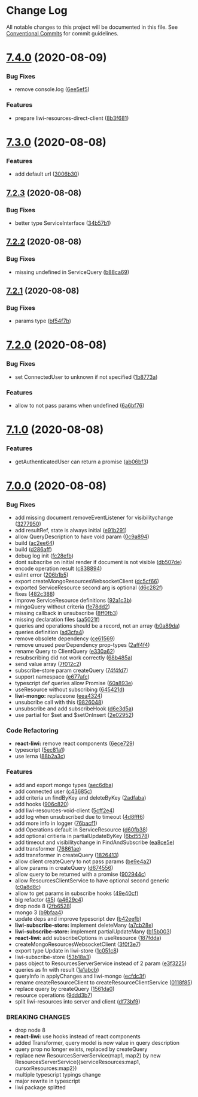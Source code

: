 # Change Log

All notable changes to this project will be documented in this file.
See [Conventional Commits](https://conventionalcommits.org) for commit guidelines.

# [7.4.0](https://github.com/liwijs/liwi/compare/v7.3.0...v7.4.0) (2020-08-09)


### Bug Fixes

* remove console.log ([6ee5ef5](https://github.com/liwijs/liwi/commit/6ee5ef5))


### Features

* prepare liwi-resources-direct-client ([8b3f681](https://github.com/liwijs/liwi/commit/8b3f681))





# [7.3.0](https://github.com/liwijs/liwi/compare/v7.2.3...v7.3.0) (2020-08-08)


### Features

* add default url ([3006b30](https://github.com/liwijs/liwi/commit/3006b30))





## [7.2.3](https://github.com/liwijs/liwi/compare/v7.2.2...v7.2.3) (2020-08-08)


### Bug Fixes

* better type ServiceInterface ([34b57b1](https://github.com/liwijs/liwi/commit/34b57b1))





## [7.2.2](https://github.com/liwijs/liwi/compare/v7.2.1...v7.2.2) (2020-08-08)


### Bug Fixes

* missing undefined in ServiceQuery ([b88ca69](https://github.com/liwijs/liwi/commit/b88ca69))





## [7.2.1](https://github.com/liwijs/liwi/compare/v7.2.0...v7.2.1) (2020-08-08)


### Bug Fixes

* params type ([bf54f7b](https://github.com/liwijs/liwi/commit/bf54f7b))





# [7.2.0](https://github.com/liwijs/liwi/compare/v7.1.0...v7.2.0) (2020-08-08)


### Bug Fixes

* set ConnectedUser to unknown if not specified ([1b8773a](https://github.com/liwijs/liwi/commit/1b8773a))


### Features

* allow to not pass params when undefined ([6a6bf76](https://github.com/liwijs/liwi/commit/6a6bf76))





# [7.1.0](https://github.com/liwijs/liwi/compare/v7.0.0...v7.1.0) (2020-08-08)


### Features

* getAuthenticatedUser can return a promise ([ab06bf3](https://github.com/liwijs/liwi/commit/ab06bf3))





# [7.0.0](https://github.com/liwijs/liwi/compare/v0.18.8...v7.0.0) (2020-08-08)


### Bug Fixes

* add missing document.removeEventListener for visibilitychange ([3277950](https://github.com/liwijs/liwi/commit/3277950))
* add resultRef, state is always initial ([e91b291](https://github.com/liwijs/liwi/commit/e91b291))
* allow QueryDescription to have void param ([0c9a894](https://github.com/liwijs/liwi/commit/0c9a894))
* build ([ac2ee64](https://github.com/liwijs/liwi/commit/ac2ee64))
* build ([d286aff](https://github.com/liwijs/liwi/commit/d286aff))
* debug log init ([fc28efb](https://github.com/liwijs/liwi/commit/fc28efb))
* dont subscribe on initial render if document is not visible ([db507de](https://github.com/liwijs/liwi/commit/db507de))
* encode operation result ([c838894](https://github.com/liwijs/liwi/commit/c838894))
* eslint error ([206b1b5](https://github.com/liwijs/liwi/commit/206b1b5))
* export createMongoResourcesWebsocketClient ([dc5cf66](https://github.com/liwijs/liwi/commit/dc5cf66))
* exported ServiceResource second arg is optional ([d6c282f](https://github.com/liwijs/liwi/commit/d6c282f))
* fixes ([482c388](https://github.com/liwijs/liwi/commit/482c388))
* improve ServiceResource definitions ([92a1c3b](https://github.com/liwijs/liwi/commit/92a1c3b))
* mingoQuery without criteria ([fe78dd2](https://github.com/liwijs/liwi/commit/fe78dd2))
* missing callback in unsubscribe ([8ff0fb3](https://github.com/liwijs/liwi/commit/8ff0fb3))
* missing declaration files ([aa5021f](https://github.com/liwijs/liwi/commit/aa5021f))
* queries and operations should be a record, not an array ([b0a89da](https://github.com/liwijs/liwi/commit/b0a89da))
* queries definition ([ad3cfa4](https://github.com/liwijs/liwi/commit/ad3cfa4))
* remove obsolete dependency ([ce61569](https://github.com/liwijs/liwi/commit/ce61569))
* remove unused peerDependency prop-types ([2aff4f4](https://github.com/liwijs/liwi/commit/2aff4f4))
* rename Query to ClientQuery ([e330a62](https://github.com/liwijs/liwi/commit/e330a62))
* resubscribing did not work correctly ([68b485a](https://github.com/liwijs/liwi/commit/68b485a))
* send value array ([7f012c2](https://github.com/liwijs/liwi/commit/7f012c2))
* subscribe-store param createQuery ([74f4fd7](https://github.com/liwijs/liwi/commit/74f4fd7))
* support namespace ([e677afc](https://github.com/liwijs/liwi/commit/e677afc))
* typescript def queries allow Promise ([60a893e](https://github.com/liwijs/liwi/commit/60a893e))
* useResource without subscribing ([645421d](https://github.com/liwijs/liwi/commit/645421d))
* **liwi-mongo:** replaceone ([eea4324](https://github.com/liwijs/liwi/commit/eea4324))
* unsubcribe call with this ([9826048](https://github.com/liwijs/liwi/commit/9826048))
* unsubscribe and add subscribeHook ([d6e3d5a](https://github.com/liwijs/liwi/commit/d6e3d5a))
* use partial for $set and $setOnInsert ([2e02952](https://github.com/liwijs/liwi/commit/2e02952))


### Code Refactoring

* **react-liwi:** remove react components ([6ece729](https://github.com/liwijs/liwi/commit/6ece729))
* typescript ([5ec81a1](https://github.com/liwijs/liwi/commit/5ec81a1))
* use lerna ([88b2a3c](https://github.com/liwijs/liwi/commit/88b2a3c))


### Features

* add and export mongo types ([aec6dba](https://github.com/liwijs/liwi/commit/aec6dba))
* add connected user ([c43685c](https://github.com/liwijs/liwi/commit/c43685c))
* add criteria un findByKey and deleteByKey ([2adfaba](https://github.com/liwijs/liwi/commit/2adfaba))
* add hooks ([906c820](https://github.com/liwijs/liwi/commit/906c820))
* add liwi-resources-void-client ([5cff2e4](https://github.com/liwijs/liwi/commit/5cff2e4))
* add log when unsubscribed due to timeout ([4d8fff6](https://github.com/liwijs/liwi/commit/4d8fff6))
* add more info in logger ([76bacf1](https://github.com/liwijs/liwi/commit/76bacf1))
* add Operations default in ServiceResource ([d60fb38](https://github.com/liwijs/liwi/commit/d60fb38))
* add optional critieria in partialUpdateByKey ([6bd5578](https://github.com/liwijs/liwi/commit/6bd5578))
* add timeout and visibilitychange in FindAndSubscribe ([ea8ce5e](https://github.com/liwijs/liwi/commit/ea8ce5e))
* add transformer ([76861ae](https://github.com/liwijs/liwi/commit/76861ae))
* add transformer in createQuery ([1826413](https://github.com/liwijs/liwi/commit/1826413))
* allow client createQuery to not pass params ([be9e4a2](https://github.com/liwijs/liwi/commit/be9e4a2))
* allow params in createQuery ([d674556](https://github.com/liwijs/liwi/commit/d674556))
* allow query to be returned with a promise ([902944c](https://github.com/liwijs/liwi/commit/902944c))
* allow ResourcesClientService to have optional second generic ([c0a8d8c](https://github.com/liwijs/liwi/commit/c0a8d8c))
* allow to get params in subscribe hooks ([49e40cf](https://github.com/liwijs/liwi/commit/49e40cf))
* big refactor ([#5](https://github.com/liwijs/liwi/issues/5)) ([a4629c4](https://github.com/liwijs/liwi/commit/a4629c4))
* drop node 8 ([2fb6528](https://github.com/liwijs/liwi/commit/2fb6528))
* mongo 3 ([b9bfaa4](https://github.com/liwijs/liwi/commit/b9bfaa4))
* update deps and improve typescript dev ([b42eefb](https://github.com/liwijs/liwi/commit/b42eefb))
* **liwi-subscribe-store:** implement deleteMany ([a7cb28e](https://github.com/liwijs/liwi/commit/a7cb28e))
* **liwi-subscribe-store:** implement partialUpdateMany ([b15b003](https://github.com/liwijs/liwi/commit/b15b003))
* **react-liwi:** add subscribeOptions in useResource ([187fdda](https://github.com/liwijs/liwi/commit/187fdda))
* createMongoResourcesWebsocketClient ([3f0f3e7](https://github.com/liwijs/liwi/commit/3f0f3e7))
* export type Update in liwi-store ([1c051c8](https://github.com/liwijs/liwi/commit/1c051c8))
* liwi-subscribe-store ([53b18a3](https://github.com/liwijs/liwi/commit/53b18a3))
* pass object to ResourcesServerService instead of 2 param ([e3f3225](https://github.com/liwijs/liwi/commit/e3f3225))
* queries as fn with result ([1a1abcb](https://github.com/liwijs/liwi/commit/1a1abcb))
* queryInfo in applyChanges and liwi-mongo ([ecfdc3f](https://github.com/liwijs/liwi/commit/ecfdc3f))
* rename createResourceClient to createResourceClientService ([0118f85](https://github.com/liwijs/liwi/commit/0118f85))
* replace query by createQuery ([1561da0](https://github.com/liwijs/liwi/commit/1561da0))
* resource operations ([9ddd3b7](https://github.com/liwijs/liwi/commit/9ddd3b7))
* split liwi-resources into server and client ([df73bf9](https://github.com/liwijs/liwi/commit/df73bf9))


### BREAKING CHANGES

* drop node 8
* **react-liwi:** use hooks instead of react components
* added Transformer, query model is now value in query description
* query prop no longer exists, replaced by createQuery
* replace new ResourcesServerService(map1, map2) by new ResourcesServerService({serviceResources:map1, cursorResources:map2})
* multiple typescript typings change
* major rewrite in typescript
* liwi package splitted
